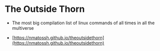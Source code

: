 # The Outside Thorn

* The most big compilation list of linux commands of all times in all the multiverse

* [https://nmatossh.github.io/theoutsidethorn](https://nmatossh.github.io/theoutsidethorn)
